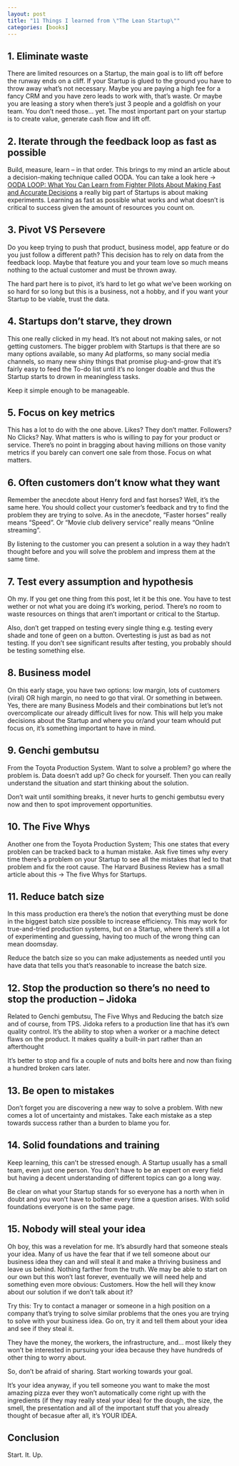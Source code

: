 ```yaml
---
layout: post
title: "11 Things I learned from \"The Lean Startup\""
categories: [books]
---
```


## 1. Eliminate waste

There are limited resources on a Startup, the main goal is to lift off before the runway ends on a cliff. If your Startup is glued to the ground you have to throw away what’s not necessary. Maybe you are paying a high fee for a fancy CRM and you have zero leads to work with, that’s waste. Or maybe you are leasing a story when there’s just 3 people and a goldfish on your team. You don’t need those… yet. The most important part on your startup is to create value, generate cash flow and lift off.

## 2. Iterate through the feedback loop as fast as possible

Build, measure, learn – in that order. This brings to my mind an article about a decision-making technique called OODA. You can take a look here -> [OODA LOOP: What You Can Learn from Fighter Pilots About Making Fast and Accurate Decisions][1] a really big part of Startups is about making experiments. Learning as fast as possible what works and what doesn’t is critical to success given the amount of resources you count on.

## 3. Pivot VS Persevere

Do you keep trying to push that product, business model, app feature or do you just follow a different path? This decision has to rely on data from the feedback loop. Maybe that feature you and your team love so much means nothing to the actual customer and must be thrown away.

The hard part here is to pivot, it’s hard to let go what we’ve been working on so hard for so long but this is a business, not a hobby, and if you want your Startup to be viable, trust the data.

## 4. Startups don’t starve, they drown

This one really clicked in my head. It’s not about not making sales, or not getting customers. The bigger problem with Startups is that there are so many options available, so many Ad platforms, so many social media channels, so many new shiny things that promise plug-and-grow that it’s fairly easy to feed the To-do list until it’s no longer doable and thus the Startup starts to drown in meaningless tasks.

Keep it simple enough to be manageable.

## 5. Focus on key metrics

This has a lot to do with the one above. Likes? They don’t matter. Followers? No Clicks? Nay. What matters is who is willing to pay for your product or service. There’s no point in bragging about having millions on those vanity metrics if you barely can convert one sale from those. Focus on what matters.

## 6. Often customers don’t know what they want

Remember the anecdote about Henry ford and fast horses? Well, it’s the same here. You should collect your customer’s feedback and try to find the problem they are trying to solve. As in the anecdote, “Faster horses” really means “Speed”. Or “Movie club delivery service” really means “Online streaming”.

By listening to the customer you can present a solution in a way they hadn’t thought before and you will solve the problem and impress them at the same time.

## 7. Test every assumption and hypothesis

Oh my. If you get one thing from this post, let it be this one. You have to test wether or not what you are doing it’s working, period. There’s no room to waste resources on things that aren’t important or critical to the Startup.

Also, don’t get trapped on testing every single thing e.g. testing every shade and tone of geen on a button. Overtesting is just as bad as not testing. If you don’t see significant results after testing, you probably should be testing something else.

## 8. Business model

On this early stage, you have two options: low margin, lots of customers (viral) OR high margin, no need to go that viral. Or something in between. Yes, there are many Business Models and their combinations but let’s not overcomplicate our already difficult lives for now. This will help you make decisions about the Startup and where you or/and your team whould put focus on, it’s something important to have in mind.

## 9. Genchi gembutsu

From the Toyota Production System. Want to solve a problem? go where the problem is. Data doesn’t add up? Go check for yourself. Then you can really understand the situation and start thinking about the solution.

Don’t wait until somithing breaks, it never hurts to genchi gembutsu every now and then to spot improvement opportunities.

## 10. The Five Whys

Another one from the Toyota Production System; This one states that every problen can be tracked back to a human mistake. Ask five times why every time there’s a problem on your Startup to see all the mistakes that led to that problem and fix the root cause. The Harvard Business Review has a small article about this -> The five Whys for Startups.

## 11. Reduce batch size

In this mass production era there’s the notion that everything must be done in the biggest batch size possible to increase efficiency. This may work for true-and-tried production systems, but on a Startup, where there’s still a lot of experimenting and guessing, having too much of the wrong thing can mean doomsday.

Reduce the batch size so you can make adjustements as needed until you have data that tells you that’s reasonable to increase the batch size.

## 12. Stop the production so there’s no need to stop the production – Jidoka

Related to Genchi gembutsu, The Five Whys and Reducing the batch size and of course, from TPS. Jidoka refers to a production line that has it’s own quality control. It’s the ability to stop when a worker or a machine detect flaws on the product. It makes quality a built-in part rather than an afterthought

It’s better to stop and fix a couple of nuts and bolts here and now than fixing a hundred broken cars later.

## 13. Be open to mistakes

Don’t forget you are discovering a new way to solve a problem. With new comes a lot of uncertainty and mistakes. Take each mistake as a step towards success rather than a burden to blame you for.

## 14. Solid foundations and training

Keep learning, this can’t be stressed enough. A Startup usually has a small team, even just one person. You don’t have to be an expert on every field but having a decent understanding of different topics can go a long way.

Be clear on what your Startup stands for so everyone has a north when in doubt and you won’t have to bother every time a question arises. With solid foundations everyone is on the same page.

## 15. Nobody will steal your idea

Oh boy, this was a revelation for me. It’s absurdly hard that someone steals your idea. Many of us have the fear that if we tell someone about our business idea they can and will steal it and make a thriving business and leave us behind. Nothing farther from the truth. We may be able to start on our own but this won’t last forever, eventually we will need help and something even more obvious: Customers. How the hell will they know about our solution if we don’t talk about it?

Try this: Try to contact a manager or someone in a high position on a company that’s trying to solve similar problems that the ones you are trying to solve with your business idea. Go on, try it and tell them about your idea and see if they steal it.

They have the money, the workers, the infrastructure, and… most likely they won’t be interested in pursuing your idea because they have hundreds of other thing to worry about.

So, don’t be afraid of sharing. Start working towards your goal.

It’s your idea anyway, if you tell someone you want to make the most amazing pizza ever they won’t automatically come right up with the ingredients (if they may really steal your idea) for the dough, the size, the smell, the presentation and all of the important stuff that you already thought of becasue after all, it’s YOUR IDEA.

## Conclusion

Start. It. Up.

[1]: https://fs.blog/2018/01/john-boyd-ooda-loop/